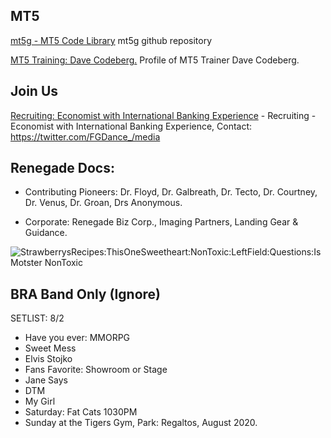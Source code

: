 ## MT5 
[mt5g - MT5 Code Library](https://github.com/mt5g/public) mt5g github repository

[MT5 Training: Dave Codeberg.](https://mastodon.online/web/statuses/104551921934380849) Profile of MT5 Trainer Dave Codeberg.


## Join Us
[Recruiting: Economist with International Banking Experience](https://twitter.com/FGDance_/media) - Recruiting - Economist with International Banking Experience, Contact: https://twitter.com/FGDance_/media

## Renegade Docs:
- Contributing Pioneers: Dr. Floyd,  Dr. Galbreath, Dr. Tecto, Dr. Courtney, Dr. Venus, Dr. Groan, Drs Anonymous.

- Corporate: Renegade Biz Corp., Imaging Partners, Landing Gear & Guidance.


<img src="https://github.com/sneakerStore/public/blob/master/EdN36cSX0AAhwiY.png" title="StrawberrysRecipes:ThisOneSweetheart:NonToxic:LeftField:Questions:Is Motster NonToxic">


## BRA Band Only (Ignore)
SETLIST: 8/2
- Have you ever: MMORPG 
- Sweet Mess 
- Elvis Stojko
- Fans Favorite: Showroom or Stage
- Jane Says
- DTM
- My Girl
- Saturday: Fat Cats 1030PM
- Sunday at the Tigers Gym, Park: Regaltos,  August 2020. 










